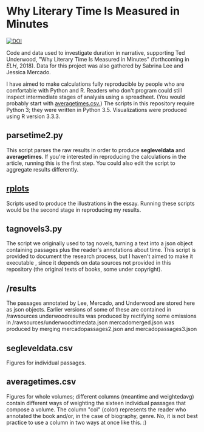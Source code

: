 Why Literary Time Is Measured in Minutes
=========================================

[![DOI](https://zenodo.org/badge/DOI/10.5281/zenodo.1137728.svg)](https://doi.org/10.5281/zenodo.1137728)

Code and data used to investigate duration in narrative, supporting Ted Underwood, "Why Literary Time Is Measured in Minutes" (forthcoming in *ELH*, 2018). Data for this project was also gathered by Sabrina Lee and Jessica Mercado.

I have aimed to make calculations fully reproducible by people who are comfortable with Python and R. Readers who don't program could still inspect intermediate stages of analysis using a spreadheet. (You would probably start with [averagetimes.csv.](https://github.com/tedunderwood/moments/blob/master/averagetimes.csv)) The scripts in this repository require Python 3; they were written in Python 3.5. Visualizations were produced using R version 3.3.3.

parsetime2.py
------------
This script parses the raw results in order to produce **segleveldata** and **averagetimes**. If you're interested in reproducing the calculations in the article, running this is the first step. You could also edit the script to aggregate results differently.

[**rplots**](https://github.com/tedunderwood/moments/tree/master/rplots)
------------
Scripts used to produce the illustrations in the essay. Running these scripts would be the second stage in reproducing my results.

tagnovels3.py
-------------
The script we originally used to tag novels, turning a text into a json object containing passages plus the reader's annotations about time. This script is provided to document the research process, but I haven't aimed to make it executable , since it depends on data sources not provided in this repository (the original texts of books, some under copyright).

/results
---------
The passages annotated by Lee, Mercado, and Underwood are stored here as json objects.
Earlier versions of some of these are contained in /rawsources
underwoodresults was produced by rectifying some omissions in /rawsources/underwoodtimedata.json
mercadomerged.json was produced by merging mercadopassages2.json and mercadopassages3.json

segleveldata.csv
----------------
Figures for individual passages.

averagetimes.csv
----------------
Figures for whole volumes; different columns (meantime and weightedavg) contain different ways of weighting the sixteen individual passages that compose a volume. The column "col" (color) represents the reader who annotated the book and/or, in the case of biography, genre. No, it is not best practice to use a column in two ways at once like this. :) 

